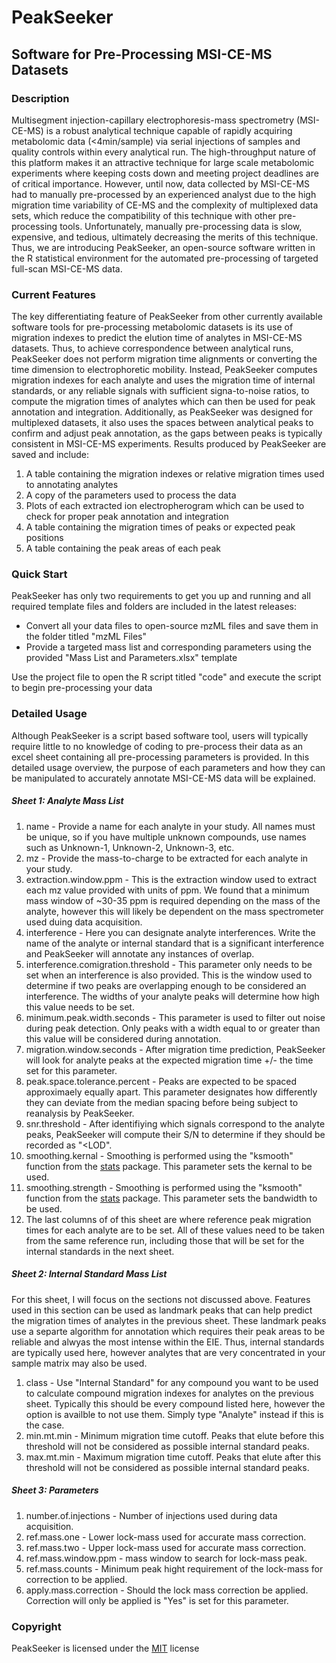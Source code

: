 # PeakSeeker
## Software for Pre-Processing MSI-CE-MS Datasets

### Description

Multisegment injection-capillary electrophoresis-mass spectrometry (MSI-CE-MS) is a robust analytical technique capable of rapidly acquiring metabolomic data (<4min/sample) via serial injections of samples and quality controls within every analytical run. The high-throughput nature of this platform makes it an attractive technique for large scale metabolomic experiments where keeping costs down and meeting project deadlines are of critical importance. However, until now, data collected by MSI-CE-MS had to manually pre-processed by an experienced analyst due to the high migration time variability of CE-MS and the complexity of multiplexed data sets, which reduce the compatibility of this technique with other pre-processing tools. Unfortunately, manually pre-processing data is slow, expensive, and tedious, ultimately decreasing the merits of this technique. Thus, we are introducing PeakSeeker, an open-source software written in the R statistical environment for the automated pre-processing of targeted full-scan MSI-CE-MS data.

### Current Features

The key differentiating feature of PeakSeeker from other currently available software tools for pre-processing metabolomic datasets is its use of migration indexes to predict the elution time of analytes in MSI-CE-MS datasets. Thus, to achieve correspondence between analytical runs, PeakSeeker does not perform migration time alignments or converting the time dimension to electrophoretic mobility. Instead, PeakSeeker computes migration indexes for each analyte and uses the migration time of internal standards, or any reliable signals with sufficient signa-to-noise ratios, to compute the migration times of analytes which can then be used for peak annotation and integration. Additionally, as PeakSeeker was designed for multiplexed datasets, it also uses the spaces between analytical peaks to confirm and adjust peak annotation, as the gaps between peaks is typically consistent in MSI-CE-MS experiments. Results produced by PeakSeeker are saved and include:

1. A table containing the migration indexes or relative migration times used to annotating analytes
2. A copy of the parameters used to process the data
3. Plots of each extracted ion electropherogram which can be used to check for proper peak annotation and integration
4. A table containing the migration times of peaks or expected peak positions
5. A table containing the peak areas of each peak

### Quick Start

PeakSeeker has only two requirements to get you up and running and all required template files and folders are included in the latest releases:
  * Convert all your data files to open-source mzML files and save them in the folder titled "mzML Files"
  * Provide a targeted mass list and corresponding parameters using the provided "Mass List and Parameters.xlsx" template

Use the project file to open the R script titled "code" and execute the script to begin pre-processing your data

### Detailed Usage

Although PeakSeeker is a script based software tool, users will typically require little to no knowledge of coding to pre-process their data as an excel sheet containing all pre-processing parameters is provided. In this detailed usage overview, the purpose of each parameters and how they can be manipulated to accurately annotate MSI-CE-MS data will be explained.

##### Sheet 1: Analyte Mass List

1. name - Provide a name for each analyte in your study. All names must be unique, so if you have multiple unknown compounds, use names such as Unknown-1, Unknown-2, Unknown-3, etc.
2. mz - Provide the mass-to-charge to be extracted for each analyte in your study.
3. extraction.window.ppm - This is the extraction window used to extract each mz value provided with units of ppm. We found that a minimum mass window of ~30-35 ppm is required depending on the mass of the analyte, however this will likely be dependent on the mass spectrometer used duing data acquisition.
4. interference - Here you can designate analyte interferences. Write the name of the analyte or internal standard that is a significant interference and PeakSeeker will annotate any instances of overlap.
5. interference.comigration.threshold - This parameter only needs to be set when an interference is also provided. This is the window used to determine if two peaks are overlapping enough to be considered an interference. The widths of your analyte peaks will determine how high this value needs to be set.
6. minimum.peak.width.seconds - This parameter is used to filter out noise during peak detection. Only peaks with a width equal to or greater than this value will be considered during annotation.
7. migration.window.seconds - After migration time prediction, PeakSeeker will look for analyte peaks at the expected migration time +/- the time set for this parameter.
8. peak.space.tolerance.percent - Peaks are expected to be spaced approximaely equally apart. This parameter designates how differently they can deviate from the median spacing before being subject to reanalysis by PeakSeeker. 
9. snr.threshold - After identifiying which signals correspond to the analyte peaks, PeakSeeker will compute their S/N to determine if they should be recorded as "<LOD".
10. smoothing.kernal - Smoothing is performed using the "ksmooth" function from the [stats](https://stat.ethz.ch/R-manual/R-devel/library/stats/html/ksmooth.html) package. This parameter sets the kernal to be used.
11. smoothing.strength - Smoothing is performed using the "ksmooth" function from the [stats](https://stat.ethz.ch/R-manual/R-devel/library/stats/html/ksmooth.html) package. This parameter sets the bandwidth to be used.
12. The last columns of of this sheet are where reference peak migration times for each analyte are to be set. All of these values need to be taken from the same reference run, including those that will be set for the internal standards in the next sheet.

##### Sheet 2: Internal Standard Mass List

For this sheet, I will focus on the sections not discussed above. Features used in this section can be used as landmark peaks that can help predict the migration times of analytes in the previous sheet. These landmark peaks use a separte algorithm for annotation which requires their peak areas to be reliable and alwyas the most intense within the EIE. Thus, internal standards are typically used here, however analytes that are very concentrated in your sample matrix may also be used. 

1. class - Use "Internal Standard" for any compound you want to be used to calculate compound migration indexes for analytes on the previous sheet. Typically this should be every compound listed here, however the option is availble to not use them. Simply type "Analyte" instead if this is the case.
2. min.mt.min - Minimum migration time cutoff. Peaks that elute before this threshold will not be considered as possible internal standard peaks.
3. max.mt.min - Maximum migration time cutoff. Peaks that elute after this threshold will not be considered as possible internal standard peaks.

##### Sheet 3: Parameters

1. number.of.injections - Number of injections used during data acquisition.
2. ref.mass.one - Lower lock-mass used for accurate mass correction.
3. ref.mass.two - Upper lock-mass used for accurate mass correction.
4. ref.mass.window.ppm - mass window to search for lock-mass peak.
5. ref.mass.counts - Minimum peak hight requirement of the lock-mass for correction to be applied.
6. apply.mass.correction - Should the lock mass correction be applied. Correction will only be applied is "Yes" is set for this parameter.
   
### Copyright

PeakSeeker is licensed under the [MIT](https://choosealicense.com/licenses/mit/) license

